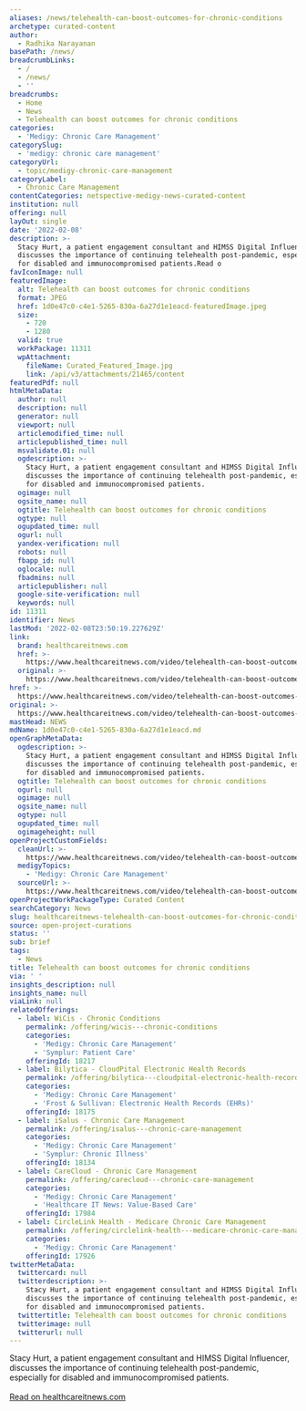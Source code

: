 ```yaml
---
aliases: /news/telehealth-can-boost-outcomes-for-chronic-conditions
archetype: curated-content
author:
  - Radhika Narayanan
basePath: /news/
breadcrumbLinks:
  - /
  - /news/
  - ''
breadcrumbs:
  - Home
  - News
  - Telehealth can boost outcomes for chronic conditions
categories:
  - 'Medigy: Chronic Care Management'
categorySlug:
  - 'medigy: chronic care management'
categoryUrl:
  - topic/medigy-chronic-care-management
categoryLabel:
  - Chronic Care Management
contentCategories: netspective-medigy-news-curated-content
institution: null
offering: null
layOut: single
date: '2022-02-08'
description: >-
  Stacy Hurt, a patient engagement consultant and HIMSS Digital Influencer,
  discusses the importance of continuing telehealth post-pandemic, especially
  for disabled and immunocompromised patients.Read o
favIconImage: null
featuredImage:
  alt: Telehealth can boost outcomes for chronic conditions
  format: JPEG
  href: 1d0e47c0-c4e1-5265-830a-6a27d1e1eacd-featuredImage.jpeg
  size:
    - 720
    - 1280
  valid: true
  workPackage: 11311
  wpAttachment:
    fileName: Curated_Featured_Image.jpg
    link: /api/v3/attachments/21465/content
featuredPdf: null
htmlMetaData:
  author: null
  description: null
  generator: null
  viewport: null
  articlemodified_time: null
  articlepublished_time: null
  msvalidate.01: null
  ogdescription: >-
    Stacy Hurt, a patient engagement consultant and HIMSS Digital Influencer,
    discusses the importance of continuing telehealth post-pandemic, especially
    for disabled and immunocompromised patients.
  ogimage: null
  ogsite_name: null
  ogtitle: Telehealth can boost outcomes for chronic conditions
  ogtype: null
  ogupdated_time: null
  ogurl: null
  yandex-verification: null
  robots: null
  fbapp_id: null
  oglocale: null
  fbadmins: null
  articlepublisher: null
  google-site-verification: null
  keywords: null
id: 11311
identifier: News
lastMod: '2022-02-08T23:50:19.227629Z'
link:
  brand: healthcareitnews.com
  href: >-
    https://www.healthcareitnews.com/video/telehealth-can-boost-outcomes-chronic-conditions
  original: >-
    https://www.healthcareitnews.com/video/telehealth-can-boost-outcomes-chronic-conditions
href: >-
  https://www.healthcareitnews.com/video/telehealth-can-boost-outcomes-chronic-conditions
original: >-
  https://www.healthcareitnews.com/video/telehealth-can-boost-outcomes-chronic-conditions
mastHead: NEWS
mdName: 1d0e47c0-c4e1-5265-830a-6a27d1e1eacd.md
openGraphMetaData:
  ogdescription: >-
    Stacy Hurt, a patient engagement consultant and HIMSS Digital Influencer,
    discusses the importance of continuing telehealth post-pandemic, especially
    for disabled and immunocompromised patients.
  ogtitle: Telehealth can boost outcomes for chronic conditions
  ogurl: null
  ogimage: null
  ogsite_name: null
  ogtype: null
  ogupdated_time: null
  ogimageheight: null
openProjectCustomFields:
  cleanUrl: >-
    https://www.healthcareitnews.com/video/telehealth-can-boost-outcomes-chronic-conditions
  medigyTopics:
    - 'Medigy: Chronic Care Management'
  sourceUrl: >-
    https://www.healthcareitnews.com/video/telehealth-can-boost-outcomes-chronic-conditions
openProjectWorkPackageType: Curated Content
searchCategory: News
slug: healthcareitnews-telehealth-can-boost-outcomes-for-chronic-conditions
source: open-project-curations
status: ''
sub: brief
tags:
  - News
title: Telehealth can boost outcomes for chronic conditions
via: ' '
insights_description: null
insights_name: null
viaLink: null
relatedOfferings:
  - label: WiCis - Chronic Conditions
    permalink: /offering/wicis---chronic-conditions
    categories:
      - 'Medigy: Chronic Care Management'
      - 'Symplur: Patient Care'
    offeringId: 18217
  - label: Bilytica - CloudPital Electronic Health Records
    permalink: /offering/bilytica---cloudpital-electronic-health-records
    categories:
      - 'Medigy: Chronic Care Management'
      - 'Frost & Sullivan: Electronic Health Records (EHRs)'
    offeringId: 18175
  - label: iSalus - Chronic Care Management
    permalink: /offering/isalus---chronic-care-management
    categories:
      - 'Medigy: Chronic Care Management'
      - 'Symplur: Chronic Illness'
    offeringId: 18134
  - label: CareCloud - Chronic Care Management
    permalink: /offering/carecloud---chronic-care-management
    categories:
      - 'Medigy: Chronic Care Management'
      - 'Healthcare IT News: Value-Based Care'
    offeringId: 17984
  - label: CircleLink Health - Medicare Chronic Care Management
    permalink: /offering/circlelink-health---medicare-chronic-care-management
    categories:
      - 'Medigy: Chronic Care Management'
    offeringId: 17926
twitterMetaData:
  twittercard: null
  twitterdescription: >-
    Stacy Hurt, a patient engagement consultant and HIMSS Digital Influencer,
    discusses the importance of continuing telehealth post-pandemic, especially
    for disabled and immunocompromised patients.
  twittertitle: Telehealth can boost outcomes for chronic conditions
  twitterimage: null
  twitterurl: null
---
```

<p>Stacy Hurt, a patient engagement consultant and HIMSS Digital Influencer, discusses the importance of continuing telehealth post-pandemic, especially for disabled and immunocompromised patients.<br/><br/><a target="_blank" href=https://www.healthcareitnews.com/video/telehealth-can-boost-outcomes-chronic-conditions>Read on healthcareitnews.com</a></p>